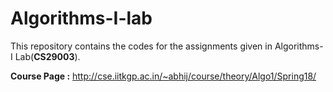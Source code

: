 # Algorithms-I-lab

This repository contains the codes for the assignments given in Algorithms-I Lab(**CS29003**).

**Course Page :** http://cse.iitkgp.ac.in/~abhij/course/theory/Algo1/Spring18/ 
